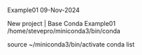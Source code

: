 Example01
09-Nov-2024

New project | Base Conda
Example01
/home/stevepro/miniconda3/bin/conda

source ~/miniconda3/bin/activate
conda list